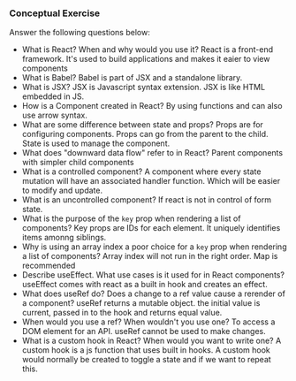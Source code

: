 ### Conceptual Exercise

Answer the following questions below:

- What is React? When and why would you use it?
React is a front-end framework. It's used to build applications and makes it eaier to view components
- What is Babel?
Babel is part of JSX and a standalone library. 
- What is JSX?
JSX is Javascript syntax extension. JSX is like HTML embedded in JS. 
- How is a Component created in React?
 By using functions and can also use arrow syntax.   
- What are some difference between state and props?
Props are for configuring components. Props can go from the parent to the child. State
is used to manage the component. 
- What does "downward data flow" refer to in React?
Parent components with simpler child components
- What is a controlled component?
A component where every state mutation will have an associated handler function. Which will be easier to modify and update. 
- What is an uncontrolled component?
If react is not in control of form state. 
- What is the purpose of the `key` prop when rendering a list of components?
Key props are IDs for each element. It uniquely identifies items amonng siblings. 
- Why is using an array index a poor choice for a `key` prop when rendering a list of components?
Array index will not run in the right order. Map is recommended 
- Describe useEffect.  What use cases is it used for in React components?
useEffect comes with react as a built in hook and creates an effect. 
- What does useRef do?  Does a change to a ref value cause a rerender of a component?
useRef returns a mutable object. the initial value is current, passed in to the hook and returns equal value. 
- When would you use a ref? When wouldn't you use one?
To access a DOM element for an API. useRef cannot be used to make changes. 
- What is a custom hook in React? When would you want to write one?
A custom hook is a js function that uses built in hooks. A custom hook would normally be created to toggle a state and if we want to repeat this. 
